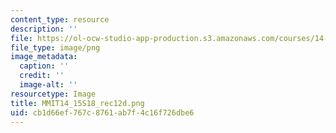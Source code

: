 ```yaml
---
content_type: resource
description: ''
file: https://ol-ocw-studio-app-production.s3.amazonaws.com/courses/14-15j-networks-spring-2018/cb1d66ef767c8761ab7f4c16f726dbe6_MMIT14_15S18_rec12d.png
file_type: image/png
image_metadata:
  caption: ''
  credit: ''
  image-alt: ''
resourcetype: Image
title: MMIT14_15S18_rec12d.png
uid: cb1d66ef-767c-8761-ab7f-4c16f726dbe6
---
```

